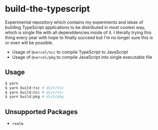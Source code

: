 # build-the-typescript

Experimental repository which contains my experiments and ideas of building TypeScript applications to be distributed in most coolest way, which is single file with all dependdencies inside of it. I literally trying this thing every year with hope to finally succeed but I'm no longer sure this is or even will be possible.

- Usage of `@vercel/ncc` to compile TypeScript to JavaScript
- Usage of `@vercel/pkg` to compile JavaScript into single executable file

## Usage

```bash
$ yarn
$ yarn build:tsc # dist/tsc
$ yarn build:ncc # dist/ncc
$ yarn build:pkg # dist/pkg
```

## Unsupported Packages

- `realm`